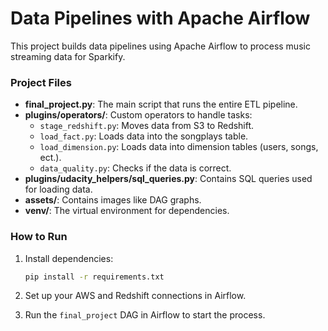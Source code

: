 # Data Pipelines with Apache Airflow

This project builds data pipelines using Apache Airflow to process music streaming data for Sparkify.

### Project Files

- **final_project.py**: The main script that runs the entire ETL pipeline.
- **plugins/operators/**: Custom operators to handle tasks:
  - `stage_redshift.py`: Moves data from S3 to Redshift.
  - `load_fact.py`: Loads data into the songplays table.
  - `load_dimension.py`: Loads data into dimension tables (users, songs, ect.).
  - `data_quality.py`: Checks if the data is correct.
- **plugins/udacity_helpers/sql_queries.py**: Contains SQL queries used for loading data.
- **assets/**: Contains images like DAG graphs.
- **venv/**: The virtual environment for dependencies.

### How to Run

1. Install dependencies:
   ```bash
   pip install -r requirements.txt
   ```

2. Set up your AWS and Redshift connections in Airflow.

3. Run the `final_project` DAG in Airflow to start the process.

